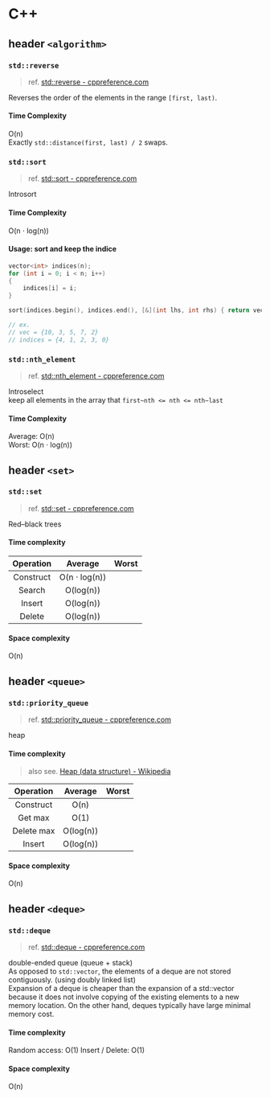 # C++

## header `<algorithm>`

### `std::reverse`

> ref. [std::reverse - cppreference.com](https://en.cppreference.com/w/cpp/algorithm/reverse)

Reverses the order of the elements in the range `[first, last)`.

#### Time Complexity

O(n) \
Exactly `std::distance(first, last) / 2` swaps.

### `std::sort`

> ref. [std::sort - cppreference.com](https://en.cppreference.com/w/cpp/algorithm/sort)

Introsort

#### Time Complexity

O(n ⋅ log(n))

#### Usage: sort and keep the indice

```c
vector<int> indices(n);
for (int i = 0; i < n; i++)
{
    indices[i] = i;
}

sort(indices.begin(), indices.end(), [&](int lhs, int rhs) { return vec[lhs] < vec[rhs]; });

// ex.
// vec = {10, 3, 5, 7, 2}
// indices = {4, 1, 2, 3, 0}
```

### `std::nth_element`

> ref. [std::nth_element - cppreference.com](https://en.cppreference.com/w/cpp/algorithm/nth_element)

Introselect \
keep all elements in the array that `first~nth <= nth <= nth~last`

#### Time Complexity

Average: O(n) \
Worst: O(n ⋅ log(n))

## header `<set>`

### `std::set`

> ref. [std::set - cppreference.com](https://en.cppreference.com/w/cpp/container/set)

Red–black trees

#### Time complexity

| Operation |    Average    | Worst |
|:---------:|:-------------:|:-----:|
| Construct | O(n ⋅ log(n)) |       |
|  Search   |   O(log(n))   |       |
|  Insert   |   O(log(n))   |       |
|  Delete   |   O(log(n))   |       |

#### Space complexity

O(n)

## header `<queue>`

### `std::priority_queue`

> ref. [std::priority_queue - cppreference.com](https://en.cppreference.com/w/cpp/container/priority_queue)

heap

#### Time complexity

> also see. [Heap (data structure) - Wikipedia](https://en.wikipedia.org/wiki/Heap_(data_structure)#Comparison_of_theoretic_bounds_for_variants)

| Operation  |  Average  | Worst |
|:----------:|:---------:|:-----:|
| Construct  |   O(n)    |       |
|  Get max   |   O(1)    |       |
| Delete max | O(log(n)) |       |
|   Insert   | O(log(n)) |       |

#### Space complexity

O(n)

## header `<deque>`

### `std::deque`

> ref. [std::deque - cppreference.com](https://en.cppreference.com/w/cpp/container/deque)

double-ended queue (queue + stack) \
As opposed to `std::vector`, the elements of a deque are not stored contiguously. (using doubly linked list) \
Expansion of a deque is cheaper than the expansion of a std::vector because it does not involve copying of the existing elements to a new memory location. On the other hand, deques typically have large minimal memory cost.

#### Time complexity

Random access: O(1)
Insert / Delete: O(1)

#### Space complexity

O(n)

